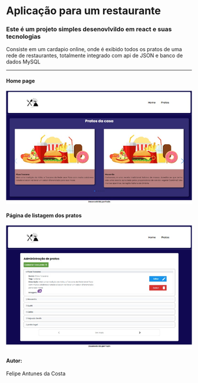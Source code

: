 <h1>Aplicação para um restaurante</h1>

<h3>Este é um projeto simples desenovlvildo em react e suas tecnologias</h3>
<p>Consiste em um cardapio online, onde é exibido todos os pratos de uma rede de restaurantes, totalmente integrado com api de JSON e banco de dados MySQL</p>

<hr />

<h4>Home page</h4>
<img src="./src/assets/NovaHome.jpg" alt="foto demosntrativa da interface do projeto" />


<h4>Página de listagem dos pratos</h4>
<img src="./src/assets/NovaListagem.jpg" alt="foto demosntrativa da interface de listagem de pratos" />


<h4>Autor:</h4>
<p>Felipe Antunes da Costa</p>